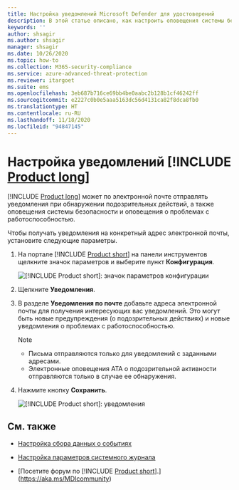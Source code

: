 ```yaml
---
title: Настройка уведомлений Microsoft Defender для удостоверений
description: В этой статье описано, как настроить оповещения системы безопасности Microsoft Defender для удостоверений, чтобы получать уведомления при обнаружении подозрительных действий.
keywords: ''
author: shsagir
ms.author: shsagir
manager: shsagir
ms.date: 10/26/2020
ms.topic: how-to
ms.collection: M365-security-compliance
ms.service: azure-advanced-threat-protection
ms.reviewer: itargoet
ms.suite: ems
ms.openlocfilehash: 3eb687b716ce69bb4be0aabc2b128b1cf46242ff
ms.sourcegitcommit: e2227c0b0e5aaa5163dc56d4131ca82f8dca8fb0
ms.translationtype: HT
ms.contentlocale: ru-RU
ms.lasthandoff: 11/18/2020
ms.locfileid: "94847145"
---
```

# <a name="set-product-long-notifications"></a>Настройка уведомлений [!INCLUDE [Product long](includes/product-long.md)]

[!INCLUDE [Product long](includes/product-long.md)] может по электронной почте отправлять уведомления при обнаружении подозрительных действий, а также оповещения системы безопасности и оповещения о проблемах с работоспособностью.

Чтобы получать уведомления на конкретный адрес электронной почты, установите следующие параметры.

1. На портале [!INCLUDE [Product short](includes/product-short.md)] на панели инструментов щелкните значок параметров и выберите пункт **Конфигурация**.

    ![[!INCLUDE [Product short](includes/product-short.md)]: значок параметров конфигурации](media/config-menu.png)

1. Щелкните **Уведомления**.
1. В разделе **Уведомления по почте** добавьте адреса электронной почты для получения интересующих вас уведомлений. Это могут быть новые предупреждения (о подозрительных действиях) и новые уведомления о проблемах с работоспособностью.

    > [!NOTE]
    >
    > - Письма отправляются только для уведомлений с заданными адресами.
    > - Электронные оповещения ATA о подозрительной активности отправляются только в случае ее обнаружения.

1. Нажмите кнопку **Сохранить**.

    ![[!INCLUDE [Product short](includes/product-short.md)]: уведомления](media/notifications.png)

## <a name="see-also"></a>См. также

- [Настройка сбора данных о событиях](configure-event-collection.md)

- [Настройка параметров системного журнала](setting-syslog.md)
- [Посетите форум по [!INCLUDE [Product short](includes/product-short.md)].](https://aka.ms/MDIcommunity)

